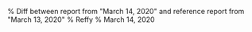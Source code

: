 % Diff between report from "March 14, 2020" and reference report from "March 13, 2020"
% Reffy
% March 14, 2020

